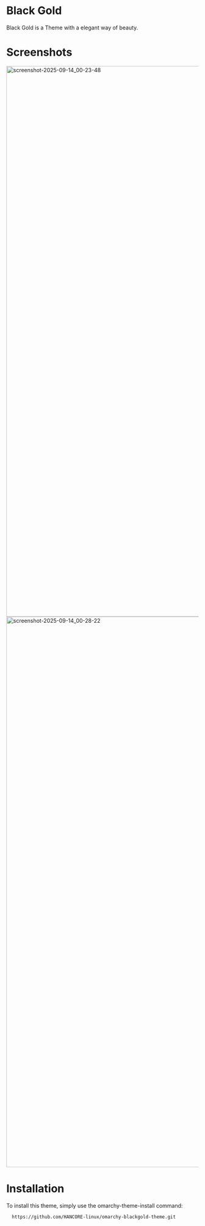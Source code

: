 # Black Gold
Black Gold is a Theme with a elegant way of beauty. 

# Screenshots
<img width="2560" height="1440" alt="screenshot-2025-09-14_00-23-48" src="https://github.com/user-attachments/assets/402db200-bc72-4678-bc3f-1d18343ee739" />
<img width="2560" height="1440" alt="screenshot-2025-09-14_00-28-22" src="https://github.com/user-attachments/assets/078ee4f6-212c-49f4-ab1d-ebd0d50a4287" />

# Installation

To install this theme, simply use the omarchy-theme-install command:

```bash
  https://github.com/HANCORE-linux/omarchy-blackgold-theme.git
```
